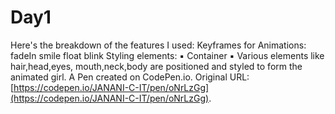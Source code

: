 # Day1
Here's the breakdown of the features I used:
Keyframes for Animations:
 fadeIn
 smile
 float
 blink
Styling elements:
 ▪️ Container
 ▪️ Various elements like hair,head,eyes, mouth,neck,body are positioned and styled to form the animated girl.
A Pen created on CodePen.io. Original URL: [https://codepen.io/JANANI-C-IT/pen/oNrLzGg](https://codepen.io/JANANI-C-IT/pen/oNrLzGg).


